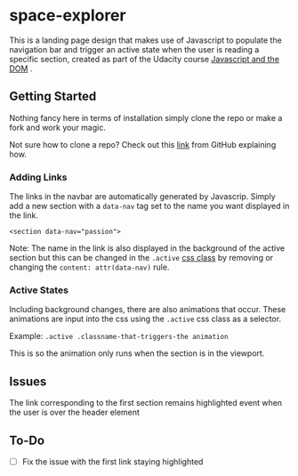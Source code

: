 # space-explorer

This is a landing page design that makes use of Javascript to populate the navigation bar and trigger an active state when the user is reading a specific section, created as part of the Udacity course [Javascript and the DOM](https://classroom.udacity.com/nanodegrees/nd0011/parts/68c70b08-c36e-4c48-97af-c84d77ddef5e)
.

## Getting Started

Nothing fancy here in terms of installation simply clone the repo or make a fork and work your magic.

Not sure how to clone a repo? Check out this [link](https://help.github.com/en/github/creating-cloning-and-archiving-repositories/cloning-a-repository) from GitHub explaining how.

### Adding Links

The links in the navbar are automatically generated by Javascrip. Simply add a new section with a `data-nav` tag set to the name you want displayed in the link.

`<section data-nav="passion">`

Note: The name in the link is also displayed in the background of the active section but this can be changed in the `.active` [css class](css/main.css) by removing or changing the `content: attr(data-nav)` rule.

### Active States

Including background changes, there are also animations that occur. These animations are input into the css using the `.active` css class as a selector.

Example: `.active .classname-that-triggers-the animation`

This is so the animation only runs when the section is in the viewport.

## Issues

The link corresponding to the first section remains highlighted event when the user is over the header element

## To-Do

- [ ] Fix the issue with the first link staying highlighted
